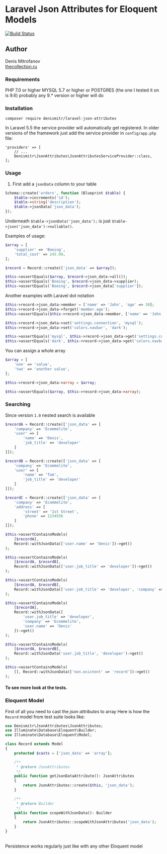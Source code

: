 # Laravel Json Attributes for Eloquent Models

[![Build Status](https://travis-ci.org/denismitr/laravel-json-attributes.svg?branch=master)](https://travis-ci.org/denismitr/laravel-json-attributes)

## Author
Denis Mitrofanov<br>
[thecollection.ru](https://thecollection.ru)

### Requirements
PHP 7.0 or higher
MYSQL 5.7 or higher
or 
POSTGRES (the one I tested it on is 9.6) probably any 9.* version or higher will do

### Installation
```composer require denismitr/laravel-json-attributes```

In Laravel 5.5 the service provider will automatically get registered. 
In older versions of the framework just add the service provider in `config/app.php` file:

```
'providers' => [
    // ...
    Denismitr\JsonAttributes\JsonAttributesServiceProvider::class,
];
```

### Usage
1. First add a `jsonData` column to your table
```php
Schema::create('orders', function (Blueprint $table) {
    $table->increments('id');
    $table->string('description');
    $table->jsonData('json_data');
});
```

Underneath `$table->jsonData('json_data');` is just `$table->json('json_data')->nullable()`.

Examples of usage:

```php
$array = [
    'supplier' => 'Boeing',
    'total_cost' => 245.99,
];

$record = Record::create(['json_data' => $array]);

$this->assertEquals($array, $record->json_data->all());
$this->assertEquals('Boeing', $record->json_data->supplier);
$this->assertEquals('Boeing', $record->json_data['supplier']);
``` 

Another examples with Laravel dot notation
```php
$this->record->json_data->member = ['name' => 'John', 'age' => 30];
$this->record->json_data->forget('member.age');
$this->assertEquals($this->record->json_data->member, ['name' => 'John']);
```

```php
$this->record->json_data->set('settings.connection', 'mysql');
$this->record->json_data->set('colors.navbar', 'dark');

$this->assertEquals('mysql', $this->record->json_data->get('settings.connection'));
$this->assertEquals('dark', $this->record->json_data->get('colors.navbar'));
```

You can assign a whole array
```php
$array = [
    'one' => 'value',
    'two' => 'another value',
];

$this->record->json_data->array = $array;

$this->assertEquals($array, $this->record->json_data->array);
```

### Searching
Since version `1.0` nested search is available

```php
$recordA = Record::create(['json_data' => [
    'company' => 'Ecommelite',
    'user' => [
        'name' => 'Denis',
        'job_title' => 'developer'
    ]
]]);

$recordB = Record::create(['json_data' => [
    'company' => 'Ecommelite',
    'user' => [
        'name' => 'Tom',
        'job_title' => 'developer'
    ]
]]);

$recordC = Record::create(['json_data' => [
    'company' => 'Ecommelite',
    'address' => [
        'street' => '1st Street',
        'phone' => 1234556
    ]
]]);

$this->assertContainsModels(
    [$recordA],
    Record::withJsonData(['user.name' => 'Denis'])->get()
);

$this->assertContainsModels(
    [$recordA, $recordB],
    Record::withJsonData(['user.job_title' => 'developer'])->get()
);

$this->assertContainsModels(
    [$recordA, $recordB],
    Record::withJsonData(['user.job_title' => 'developer', 'company' => 'Ecommelite'])->get()
);

$this->assertContainsModels(
    [$recordA],
    Record::withJsonData([
        'user.job_title' => 'developer',
        'company' => 'Ecommelite',
        'user.name' => 'Denis'
    ])->get()
);

$this->assertContainsModels(
    [$recordA, $recordB],
    Record::withJsonData('user.job_title', 'developer')->get()
);

$this->assertContainsModels(
    [], Record::withJsonData(['non.existent' => 'record'])->get()
);
```

#### To see more look at the tests.

### Eloquent Model

First of all you need to cast the *json attributes* to array
Here is how the `Record` model from test suite looks like:
<br>
```php
use Denismitr\JsonAttributes\JsonAttributes;
use Illuminate\Database\Eloquent\Builder;
use Illuminate\Database\Eloquent\Model;

class Record extends Model
{
    protected $casts = ['json_data' => 'array'];

    /**
     * @return JsonAttributes
     */
    public function getJsonDataAttribute(): JsonAttributes
    {
        return JsonAttributes::create($this, 'json_data');
    }

    /**
     * @return Builder
     */
    public function scopeWithJsonData(): Builder
    {
        return JsonAttributes::scopeWithJsonAttributes('json_data');
    }
}
```
<br>
Persistence works regularly just like with any other Eloquent model